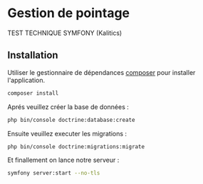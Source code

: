 # Gestion de pointage 

TEST TECHNIQUE SYMFONY (Kalitics)

## Installation

Utiliser le gestionnaire de dépendances [composer](https://getcomposer.org/) pour installer l'application.

```bash
composer install
```

Aprés veuillez créer la base de données : 

```bash
php bin/console doctrine:database:create
```

Ensuite veuillez executer les migrations :

```bash
php bin/console doctrine:migrations:migrate
```

Et finallement on lance notre serveur :

```bash
symfony server:start --no-tls
```
